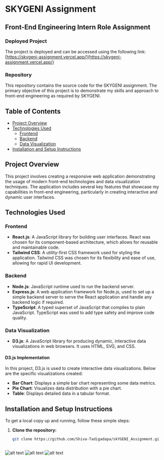 # SKYGENI Assignment

## Front-End Engineering Intern Role Assignment

### Deployed Project
The project is deployed and can be accessed using the following link:
[https://skygeni-assignment.vercel.app/](https://skygeni-assignment.vercel.app/)

### Repository
This repository contains the source code for the SKYGENI assignment. The primary objective of this project is to demonstrate my skills and approach to front-end engineering as required by SKYGENI.

## Table of Contents
- [Project Overview](#project-overview)
- [Technologies Used](#technologies-used)
  - [Frontend](#frontend)
  - [Backend](#backend)
  - [Data Visualization](#data-visualization)
- [Installation and Setup Instructions](#installation-and-setup-instructions)
  
## Project Overview
This project involves creating a responsive web application demonstrating the usage of modern front-end technologies and data visualization techniques. The application includes several key features that showcase my capabilities in front-end engineering, particularly in creating interactive and dynamic user interfaces.

## Technologies Used
### Frontend
- **React.js**: A JavaScript library for building user interfaces. React was chosen for its component-based architecture, which allows for reusable and maintainable code.
- **Tailwind CSS**: A utility-first CSS framework used for styling the application. Tailwind CSS was chosen for its flexibility and ease of use, allowing for rapid UI development.

### Backend
- **Node.js**: JavaScript runtime used to run the backend server.
- **Express.js**: A web application framework for Node.js, used to set up a simple backend server to serve the React application and handle any backend logic if required.
- **TypeScript**: A typed superset of JavaScript that compiles to plain JavaScript. TypeScript was used to add type safety and improve code quality.

### Data Visualization
- **D3.js**: A JavaScript library for producing dynamic, interactive data visualizations in web browsers. It uses HTML, SVG, and CSS.

#### D3.js Implementation
In this project, D3.js is used to create interactive data visualizations. Below are the specific visualizations created:
- **Bar Chart**: Displays a simple bar chart representing some data metrics.
- **Pie Chart**: Visualizes data distribution with a pie chart.
- **Table**: Displays detailed data in a tabular format.

## Installation and Setup Instructions
To get a local copy up and running, follow these simple steps:

1. **Clone the repository:**
   ```bash
   git clone https://github.com/Shiva-Tadigadapa/skYGENI_Assignment.git



![alt text](https://github.com/Shiva-Tadigadapa/SKYGENI_Assignment/blob/master/screenshots/image1.png?raw=true)
![alt text](https://github.com/Shiva-Tadigadapa/SKYGENI_Assignment/blob/master/screenshots/image2.png?raw=true)
![alt text](https://github.com/Shiva-Tadigadapa/SKYGENI_Assignment/blob/master/screenshots/image.png?raw=true)
 